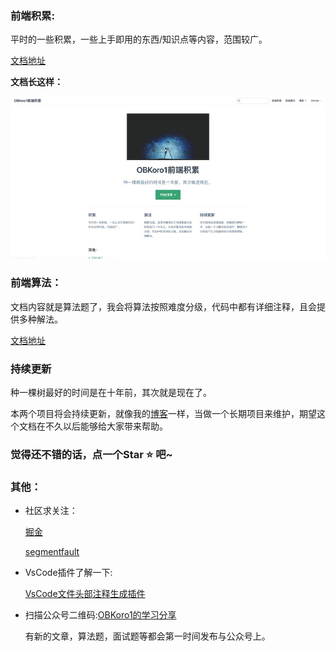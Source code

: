 ### 前端积累:

平时的一些积累，一些上手即用的东西/知识点等内容，范围较广。

[文档地址](http://obkoro1.com/web_accumulate/accumulate/)

**文档长这样：**

![](https://github.com/OBKoro1/articleImg_src/blob/master/weibo_img_move/005Y4rCogy1fvicymvh7nj30s30eg3z8.jpg?raw=true)

### 前端算法：

文档内容就是算法题了，我会将算法按照难度分级，代码中都有详细注释，且会提供多种解法。

[文档地址](http://obkoro1.com/web_accumulate/algorithm/)

### 持续更新

种一棵树最好的时间是在十年前，其次就是现在了。

本两个项目将会持续更新，就像我的[博客](http://obkoro1.com/)一样，当做一个长期项目来维护，期望这个文档在不久以后能够给大家带来帮助。

### 觉得还不错的话，点一个Star ⭐️ 吧~

### 其他：

* 社区求关注：

    [掘金](https://juejin.im/user/58714f0eb123db4a2eb95372/posts)
 
    [segmentfault](https://segmentfault.com/u/obkoro1/articles)

* VsCode插件了解一下:

    [VsCode文件头部注释生成插件](https://github.com/OBKoro1/koro1FileHeader)

* 扫描公众号二维码:[OBKoro1的学习分享](https://github.com/OBKoro1/articleImg_src/blob/master/juejin/1631b6f52f7e7015?w=344&h=344&f=jpeg&s=8317?raw=true)

    有新的文章，算法题，面试题等都会第一时间发布与公众号上。